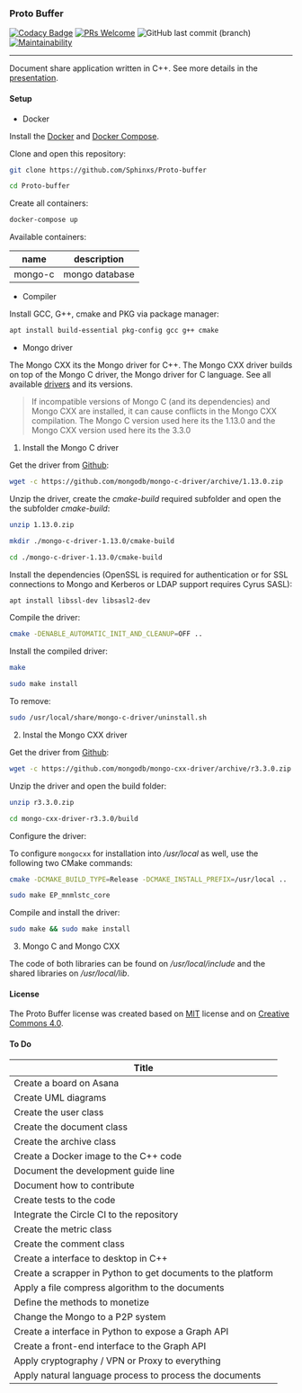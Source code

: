 ### Proto Buffer

[![Codacy Badge](https://api.codacy.com/project/badge/Grade/8293993c1ae54528aadacc58352d6cb7)](https://app.codacy.com/app/Sphinxs/Proto-buffer?utm_source=github.com&utm_medium=referral&utm_content=Sphinxs/Proto-buffer&utm_campaign=Badge_Grade_Dashboard) [![PRs Welcome](https://img.shields.io/badge/PRs-welcome-brightgreen.svg?style=flat-square)](http://makeapullrequest.com)  ![GitHub last commit (branch)](https://img.shields.io/github/last-commit/sphinxs/proto-buffer/dev.svg) [![Maintainability](https://api.codeclimate.com/v1/badges/810a45adf67f8137c712/maintainability)](https://codeclimate.com/github/Sphinxs/Proto-buffer/maintainability)

---

Document share application written in C++. See more details in the [presentation](documentation/presentation.pdf).

#### Setup

- Docker

Install the [Docker](https://docs.docker.com/install/) and [Docker Compose](https://docs.docker.com/compose/install/).

Clone and open this repository:

```sh
git clone https://github.com/Sphinxs/Proto-buffer
```

```sh
cd Proto-buffer
```

Create all containers:

```sh
docker-compose up
```

Available containers:

| name    | description    |
| ------- | -------------- |
| mongo-c | mongo database |

- Compiler

Install GCC, G++, cmake and PKG via package manager:

```sh
apt install build-essential pkg-config gcc g++ cmake
```

- Mongo driver

The Mongo CXX its the Mongo driver for C++. The Mongo CXX driver builds on top of the Mongo C driver, the Mongo driver for C language. See all available [drivers](https://docs.mongodb.com/ecosystem/drivers/) and its versions.

> If incompatible versions of Mongo C (and its dependencies) and Mongo CXX are installed, it can cause conflicts in the Mongo CXX compilation. The Mongo C version used here its the 1.13.0 and the Mongo CXX version used here its the 3.3.0

1. Install the Mongo C driver

Get the driver from [Github](https://github.com/mongodb/mongo-c-driver/releases):

```sh
wget -c https://github.com/mongodb/mongo-c-driver/archive/1.13.0.zip
```

Unzip the driver, create the *cmake-build* required subfolder and open the the subfolder *cmake-build*:

```sh
unzip 1.13.0.zip
```

```sh
mkdir ./mongo-c-driver-1.13.0/cmake-build
```

```sh
cd ./mongo-c-driver-1.13.0/cmake-build
```

Install the dependencies (OpenSSL is required for authentication or for SSL connections to Mongo and Kerberos or LDAP support requires Cyrus SASL):

```sh
apt install libssl-dev libsasl2-dev
```

Compile the driver:

```sh
cmake -DENABLE_AUTOMATIC_INIT_AND_CLEANUP=OFF ..
```

Install the compiled driver:

```sh
make
```

```sh
sudo make install
```

To remove:

```sh
sudo /usr/local/share/mongo-c-driver/uninstall.sh
```

2. Instal the Mongo CXX driver

Get the driver from [Github](https://github.com/mongodb/mongo-cxx-driver/releases):

```sh
wget -c https://github.com/mongodb/mongo-cxx-driver/archive/r3.3.0.zip
```

Unzip the driver and open the build folder:

```sh
unzip r3.3.0.zip
```

```sh
cd mongo-cxx-driver-r3.3.0/build
```

Configure the driver:

To configure `mongocxx` for installation into */usr/local* as well, use the following two CMake commands:

```sh
cmake -DCMAKE_BUILD_TYPE=Release -DCMAKE_INSTALL_PREFIX=/usr/local ..
```

```sh
sudo make EP_mnmlstc_core
```

Compile and install the driver:

```sh
sudo make && sudo make install
```

3. Mongo C and Mongo CXX

The code of both libraries can be found on */usr/local/include* and the shared libraries on */usr/local/lib*.

#### License

The Proto Buffer license was created based on [MIT](https://choosealicense.com/licenses/mit/) license and on [Creative Commons 4.0](https://tldrlegal.com/license/creative-commons-attribution-noderivatives-4.0-international-(cc-by-nd-4.0)).

#### To Do

|                               Title
|   -------------------------------------------------------------   |
|   Create a board on Asana                                         |
|   Create UML diagrams                                             |
|   Create the user class                                           |
|   Create the document class                                       |
|   Create the archive class                                        |
|   Create a Docker image to the C++ code                           |
|   Document the development guide line                             |
|   Document how to contribute                                      |
|   Create tests to the code                                        |
|   Integrate the Circle CI to the repository                       |
|   Create the metric class                                         |
|   Create the comment class                                        |
|   Create a interface to desktop in C++                            |
|   Create a scrapper in Python to get documents to the platform    |
|   Apply a file compress algorithm to the documents                |
|   Define the methods to monetize                                  |
|   Change the Mongo to a P2P system                                |
|   Create a interface in Python to expose a Graph API              |
|   Create a front-end interface to the Graph API                   |
|   Apply cryptography / VPN or Proxy to everything                 |
|   Apply natural language process to process the documents         |